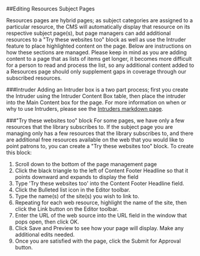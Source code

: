 ##Editing Resources Subject Pages

Resources pages are hybrid pages; as subject categories are assigned to a particular resource, the CMS will automatically display that resource on its respective subject page(s), but page managers can add additional resources to a "Try these websites too" block as well as use the Intruder feature to place highlighted content on the page. Below are instructions on how these sections are managed. Please keep in mind as you are adding content to a page that as lists of items get longer, it becomes more difficult for a person to read and process the list, so any additional content added to a Resources page should only supplement gaps in coverage through our subscribed resources.

###Intruder
Adding an Intruder box is a two part process; first you create the Intruder using the Intruder Content Box table, then place the intruder into the Main Content box for the page.  For more information on when or why to use Intruders, please see the [Intruders markdown page](intruders.markdown).

###"Try these websites too" block
For some pages, we have only a few resources that the library subscribes to. If the subject page you are managing only has a few resources that the library subscribes to, and there are additional free resources available on the web that you would like to point patrons to, you can create a "Try these websites too" block. To create this block:

1. Scroll down to the bottom of the page management page
2. Click the black triangle to the left of Content Footer Headline so that it points downward and expands to display the field
3. Type 'Try these websites too' into the Content Footer Headline field.
4. Click the Bulleted list icon in the Editor toolbar. 
5. Type the name(s) of the site(s) you wish to link to. 
6. Repeating for each web resource, highlight the name of the site, then click the Link button on the Editor toolbar. 
7. Enter the URL of the web source into the URL field in the window that pops open, then click OK. 
8. Click Save and Preview to see how your page will display. Make any additional edits needed.
9. Once you are satisfied with the page, click the Submit for Approval button.








